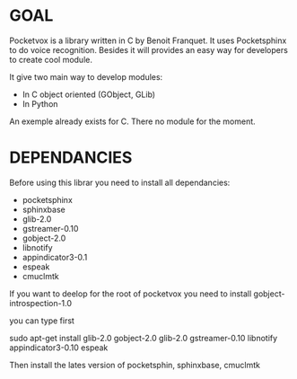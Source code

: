 GOAL
====

Pocketvox is a library written in C by Benoit Franquet. It uses Pocketsphinx to do voice recognition. Besides
it will provides an easy way for developers to create cool module.

It give two main way to develop modules:

* In C object oriented (GObject, GLib)
* In Python 

An exemple already exists for C. There no module for the moment.

DEPENDANCIES
============

Before using this librar you need to install all dependancies:

* pocketsphinx
* sphinxbase
* glib-2.0
* gstreamer-0.10
* gobject-2.0
* libnotify
* appindicator3-0.1
* espeak
* cmuclmtk

If you want to deelop for the root of pocketvox you need to install gobject-introspection-1.0

you can type first

sudo apt-get install glib-2.0 gobject-2.0 glib-2.0 gstreamer-0.10 libnotify appindicator3-0.10 espeak

Then install the lates version of pocketsphin, sphinxbase, cmuclmtk

